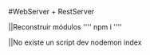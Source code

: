#WebServer + RestServer

||Reconstruir módulos
''''
npm i
''''

||No existe un script dev
nodemon index